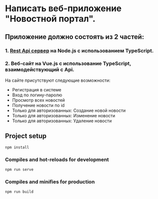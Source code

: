 # Написать веб-приложение "Новостной портал".


## Приложение должно состоять из 2 частей:

### 1. [Rest Api сервер](https://github.com/1mpuser/tz-news-agregator-server) на Node.js с использованием TypeScript.

### 2. Веб-сайт на Vue.js с использование TypeScript, взаимодействующий с Api.


На сайте присутствуют следующие возможности:


- Регистрация в системе
- Вход по логину-паролю
- Просмотр всех новостей
- Получение новости по id
- Только для авторизованных: Создание новой новости
- Только для авторизованных: Изменение новости
- Только для авторизованных: Удаление новости



## Project setup
```
npm install
```

### Compiles and hot-reloads for development
```
npm run serve
```

### Compiles and minifies for production
```
npm run build
```
